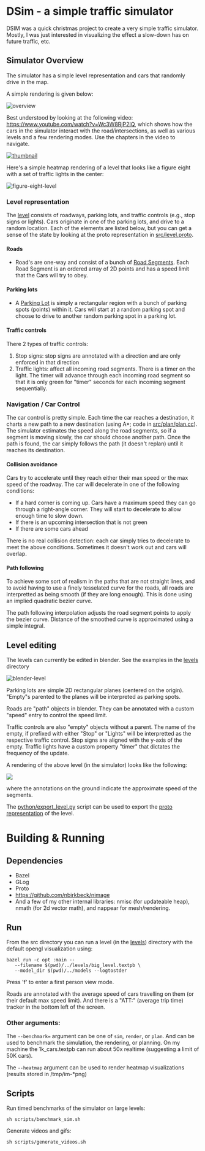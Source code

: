 # DSim - a simple traffic simulator

DSIM was a quick christmas project to create a very simple traffic simulator.
Mostly, I was just interested in visualizing the effect a slow-down has on future
traffic, etc.

## Simulator Overview

The simulator has a simple level representation and cars that randomly drive in the
map.

A simple rendering is given below:

![overview](media/overview-annotations.png)

Best understood by looking at the following video: https://www.youtube.com/watch?v=Wc3W8RjP2IQ,
which shows how the cars in the simulator interact
with the road/intersections, as well as various levels and a few rendering modes. Use
the chapters in the video to navigate.

[![thumbnail](https://img.youtube.com/vi/Wc3W8RjP2IQ/0.jpg)](https://www.youtube.com/watch?v=Wc3W8RjP2IQ)


Here's a simple heatmap rendering of a level that looks like a figure eight with
a set of traffic lights in the center:

![figure-eight-level](media/figure_eight_level.gif)

### Level representation

The [level](src/level/level.h) consists of roadways, parking lots, and traffic controls (e.g., 
stop signs or lights). Cars originate in one of the parking lots, and drive to a random 
location. Each of the elements are listed below, but you can get a sense of the state by 
looking at the proto representation in [src/level.proto](src/level.proto).

#### Roads

* Road's are one-way and consist of a bunch of [Road Segments](src/level/road_segment.h). 
Each Road Segment
is an ordered array of 2D points and has a speed limit that the Cars will try to obey.

#### Parking lots

* A [Parking Lot](src/level/parking_lot.h) is simply a rectangular region with a bunch of parking spots (points)
within it. Cars will start at a random parking spot and choose to drive to another
random parking spot in a parking lot.

#### Traffic controls

There 2 types of traffic controls:

1. Stop signs: stop signs are annotated with a direction and are only enforced in that direction
1. Traffic lights: affect all incoming road segments. There is a timer on the light. The timer
will advance through each incoming road segment so that it is only green for "timer" 
seconds for each incoming segment sequentially.

### Navigation / Car Control

The car control is pretty simple. Each time the car reaches a destination, it charts
a new path to a new destination (using A*; code in [src/plan/plan.cc](src/plan/plan.cc)). 
The simulator estimates the speed along the road segments, so if a segment is moving
 slowly, the car should choose another path. Once the path is found, the car simply 
follows the path (it doesn't  replan) until it reaches its destination.

#### Collision avoidance

Cars try to accelerate until they reach either their max speed or the max speed of 
the roadway. The car will decelerate in one of the following conditions:

* If a hard corner is coming up. Cars have a maximum speed they can go through a
right-angle corner. They will start to decelerate to allow enough time to slow down.
* If there is an upcoming intersection that is not green
* If there are some cars ahead

There is no real collision detection: each car simply tries to decelerate to meet 
the above conditions. Sometimes it doesn't work out and cars will overlap.

#### Path following

To achieve some sort of realism in the paths that are not straight lines, and to avoid 
having to use a finely tesselated curve for the roads, all roads are interpretted
as being smooth (if they are long enough). This is done using an implied
 quadratic bezier curve.

The path following interpolation adjusts the road segment points to apply the bezier 
curve. Distance of the smoothed curve is approximated using a simple integral.


## Level editing

The levels can currently be edited in blender. See the examples in the [levels](levels) directory

![blender-level](media/blender-level.png)

Parking lots are simple 2D rectangular planes (centered on the origin). "Empty"s parented 
to the planes will be interpreted as parking spots.

Roads are "path" objects in blender. They can be annotated with a custom "speed" entry
to control the speed limit.

Traffic controls are also "empty" objects without a parent. The name of the empty, if
prefixed with either "Stop" or "Lights" will be interpretted as the respective traffic control. 
Stop signs are aligned with the y-axis of the empty. Traffic lights have a custom 
property "timer" that dictates the frequency of the update.

A rendering of the above level (in the simulator) looks like the following:

![](media/full_level_lights.png)

where the annotations on the ground indicate the approximate speed of the segments.

The [python/export_level.py](python/export_level.py) script can be used to export the 
[proto representation](src/level.proto) of the level.


# Building & Running

## Dependencies

 * Bazel
 * GLog
 * Proto
 * https://github.com/nbirkbeck/nimage
 * And a few of my other internal libraries: nmisc (for updateable heap), nmath 
(for 2d vector math), and nappear for mesh/rendering.

## Run


From the src directory you can run a level (in the [levels](levels)) directory with the 
default opengl visualization using:

```
bazel run -c opt :main -- 
   --filename $(pwd)/../levels/big_level.textpb \
   --model_dir $(pwd)/../models --logtostder
```

Press 'f' to enter a first  person view mode.

Roads are annotated with the average speed of cars travelling on them (or their 
default max speed limit). And there is a "ATT:" (average trip time) tracker in the bottom
left of the screen.

### Other arguments:


The ```--benchmark=``` argument can be one of ```sim```, ```render```, or ```plan```. And can be used to benchmark
the simulation, the rendering, or planning. On my machine the 1k_cars.textpb can
run about 50x realtime (suggesting a limit of 50K cars).


The ```--heatmap``` argument can be used to render heatmap visualizations (results stored in 
/tmp/im-*png)

## Scripts

Run timed benchmarks of the simulator on large levels:

```
sh scripts/benchmark_sim.sh
```

Generate videos and gifs:

```
sh scripts/generate_videos.sh
```

